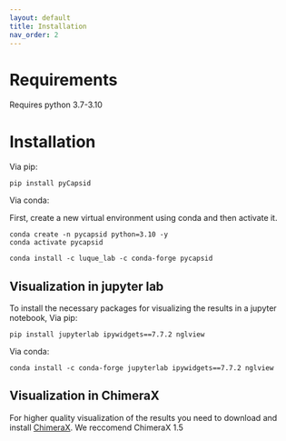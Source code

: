 ```yaml
---
layout: default
title: Installation
nav_order: 2
---
```


# Requirements
Requires python 3.7-3.10

# Installation


Via pip:
~~~~
pip install pyCapsid
~~~~

Via conda:

First, create a new virtual environment using conda and then activate it.

~~~~
conda create -n pycapsid python=3.10 -y
conda activate pycapsid
~~~~
~~~~
conda install -c luque_lab -c conda-forge pycapsid
~~~~

## Visualization in jupyter lab
To install the necessary packages for visualizing the results in a jupyter notebook, 
Via pip:
~~~~
pip install jupyterlab ipywidgets==7.7.2 nglview
~~~~

Via conda:
~~~~
conda install -c conda-forge jupyterlab ipywidgets==7.7.2 nglview
~~~~

## Visualization in ChimeraX
For higher quality visualization of the results you need to download and install [ChimeraX](https://www.cgl.ucsf.edu/chimerax/download.html).
We reccomend ChimeraX 1.5
